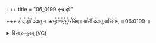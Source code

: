 +++
title = "06_0199 इन्द्र इषे"

+++
इ꣡न्द्र꣢ इ꣣षे꣡ द꣢दातु न ऋभु꣣क्ष꣡ण꣢मृ꣣भु꣢ꣳर꣣यि꣢म्। वा꣣जी꣡ द꣢दातु वा꣣जि꣡न꣢म् ॥ 06:0199 ॥

<details><summary>विस्वर-मूलम् (VC)</summary>

इन्द्र इषे ददातु न ऋभुक्षणमृभुꣳ रयिम् । वाजी ददातु वाजिनम् ॥१९९॥
</details>